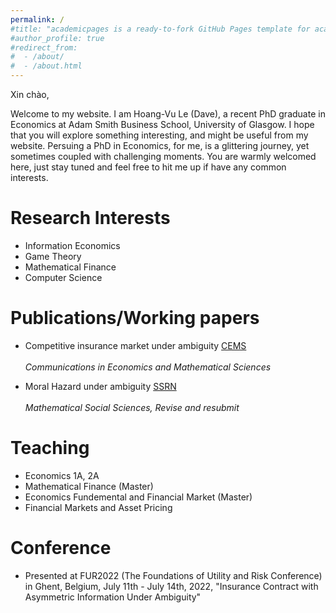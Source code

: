 ```yaml
---
permalink: /
#title: "academicpages is a ready-to-fork GitHub Pages template for academic personal websites"
#author_profile: true
#redirect_from: 
#  - /about/
#  - /about.html
---
```


Xin chào,

Welcome to my website. I am Hoang-Vu Le (Dave), a recent PhD graduate in Economics at Adam Smith Business School, University of Glasgow. I hope that you will explore something interesting, and might be useful from my website. Persuing a PhD in Economics, for me, is a glittering journey, yet sometimes coupled with challenging moments. You are warmly welcomed here, just stay tuned and feel free to hit me up if have any common interests.



Research Interests
======

* Information Economics
* Game Theory
* Mathematical Finance
* Computer Science

Publications/Working papers
======

* Competitive insurance market under ambiguity <a href="https://doi.org/10.50906/cems.3.0_56" class="btn--research">CEMS</a><br><br>
 _Communications in Economics and Mathematical Sciences_

* Moral Hazard under ambiguity <a href="https://papers.ssrn.com/sol3/papers.cfm?abstract_id=4782681" class="btn--research">SSRN</a><br><br> 
 _Mathematical Social Sciences, Revise and resubmit_


Teaching
======

* Economics 1A, 2A
* Mathematical Finance (Master)
* Economics Fundemental and Financial Market (Master)
* Financial Markets and Asset Pricing

Conference
======
* Presented at FUR2022 (The Foundations of Utility and Risk Conference) in Ghent, Belgium, July 11th - July 14th, 2022, "Insurance Contract with Asymmetric Information Under Ambiguity"


